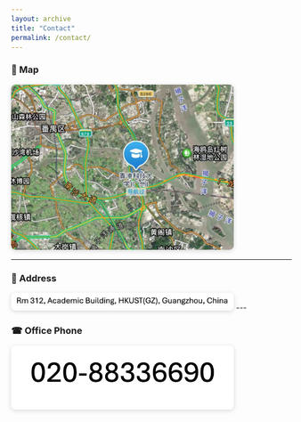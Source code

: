 ```yaml
---
layout: archive
title: "Contact"
permalink: /contact/
---
```


### 📍 Map
<img src="/images/image3.png" alt="Map to office" style="max-width:400px; border-radius:8px; box-shadow:0 2px 8px rgba(0,0,0,0.15);">

---

### 🏢 Address
<img src="/images/address.png" alt="" style="max-width:400px; border-radius:8px; box-shadow:0 2px 8px rgba(0,0,0,0.15);">
---

### ☎ Office Phone
<img src="/images/number.png" alt="" style="max-width:400px; border-radius:8px; box-shadow:0 2px 8px rgba(0,0,0,0.15);">

